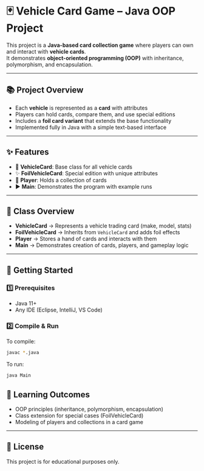 # 🃏 Vehicle Card Game – Java OOP Project

This project is a **Java-based card collection game** where players can own and interact with **vehicle cards**.  
It demonstrates **object-oriented programming (OOP)** with inheritance, polymorphism, and encapsulation.

---

## 📚 Project Overview

- Each **vehicle** is represented as a **card** with attributes  
- Players can hold cards, compare them, and use special editions  
- Includes a **foil card variant** that extends the base functionality  
- Implemented fully in Java with a simple text-based interface

---

## ✨ Features

- 🎴 **VehicleCard**: Base class for all vehicle cards  
- ✨ **FoilVehicleCard**: Special edition with unique attributes  
- 🧑 **Player**: Holds a collection of cards  
- ▶️ **Main**: Demonstrates the program with example runs  


---

## 🧩 Class Overview

- **VehicleCard** → Represents a vehicle trading card (make, model, stats)  
- **FoilVehicleCard** → Inherits from `VehicleCard` and adds foil effects  
- **Player** → Stores a hand of cards and interacts with them  
- **Main** → Demonstrates creation of cards, players, and gameplay logic  

---

## 🚀 Getting Started

### 1️⃣ Prerequisites
- Java 11+  
- Any IDE (Eclipse, IntelliJ, VS Code)

### 2️⃣ Compile & Run
To compile:
```bash
javac *.java
```

To run:
```bash
java Main
```


## 📖 Learning Outcomes

- OOP principles (inheritance, polymorphism, encapsulation)
- Class extension for special cases (FoilVehicleCard)
- Modeling of players and collections in a card game


--- 

## 📄 License

This project is for educational purposes only.
